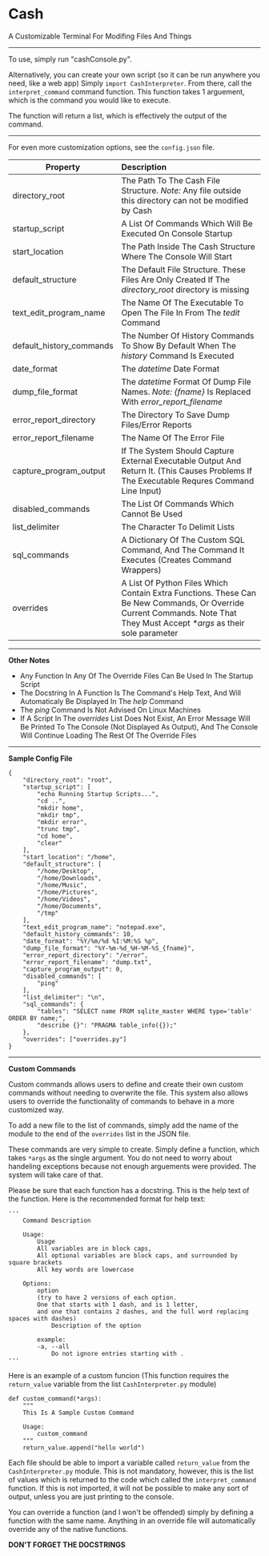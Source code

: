 # Cash
A Customizable Terminal For Modifing Files And Things

---

To use, simply run "cashConsole.py". 

Alternatively, you can create your own script (so it can be run anywhere you need, like a web app)
Simply `import CashInterpreter`. From there, call the `interpret_command` command function.
This function takes 1 arguement, which is the command you would like to execute.

The function will return a list, which is effectively the output of the command.

---

For even more customization options, see the `config.json` file.

| Property                  | Description  |
| ------------------------ | :------------ |
| directory_root            | The Path To The Cash File Structure. _Note:_ Any file outside this directory can not be modified by Cash|
| startup_script            | A List Of Commands Which Will Be Executed On Console Startup |
| start_location            | The Path Inside The Cash Structure Where The Console Will Start  |
| default_structure         | The Default File Structure. These Files Are Only Created If The _directory_root_ directory is missing |
| text_edit_program_name    | The Name Of The Executable To Open The File In From The _tedit_ Command |
| default_history_commands  | The Number Of History Commands To Show By Default When The _history_ Command Is Executed |
| date_format               | The _datetime_ Date Format |
| dump_file_format          | The _datetime_ Format Of Dump File Names. _Note: {fname}_ Is Replaced With _error_report_filename_ |
| error_report_directory    | The Directory To Save Dump Files/Error Reports |
| error_report_filename     | The Name Of The Error File |
| capture_program_output    | If The System Should Capture External Executable Output And Return It. (This Causes Problems If The Executable Requres Command Line Input) |
| disabled_commands         | The List Of Commands Which Cannot Be Used |
| list_delimiter            | The Character To Delimit Lists |
| sql_commands              | A Dictionary Of The Custom SQL Command, And The Command It Executes (Creates Command Wrappers) |
| overrides                 | A List Of Python Files Which Contain Extra Functions. These Can Be New Commands, Or Override Current Commands. Note That They Must Accept _*args_ as their sole parameter |

---

**Other Notes**
* Any Function In Any Of The Override Files Can Be Used In The Startup Script
* The Docstring In A Function Is The Command's Help Text, And Will Automaticaly Be Displayed In The _help_ Command
* The _ping_ Command Is Not Advised On Linux Machines
* If A Script In The _overrides_ List Does Not Exist, An Error Message Will Be Printed To The Console (Not Displayed As Output), And The Console Will Continue Loading The Rest Of The Override Files

---

**Sample Config File**
```
{
    "directory_root": "root",
    "startup_script": [
        "echo Running Startup Scripts...",
        "cd ..",
        "mkdir home",
        "mkdir tmp",
        "mkdir error",
        "trunc tmp",
        "cd home",
        "clear"
    ],
    "start_location": "/home",
    "default_structure": [
        "/home/Desktop",
        "/home/Downloads",
        "/home/Music",
        "/home/Pictures",
        "/home/Videos",
        "/home/Documents",
        "/tmp"
    ],
    "text_edit_program_name": "notepad.exe",
    "default_history_commands": 10,
    "date_format": "%Y/%m/%d %I:%M:%S %p",
    "dump_file_format": "%Y-%m-%d_%H-%M-%S_{fname}",
    "error_report_directory": "/error",
    "error_report_filename": "dump.txt",
    "capture_program_output": 0,
    "disabled_commands": [
        "ping"
    ],
    "list_delimiter": "\n",
    "sql_commands": {
        "tables": "SELECT name FROM sqlite_master WHERE type='table' ORDER BY name;",
        "describe {}": "PRAGMA table_info({});"
    },
    "overrides": ["overrides.py"]
}
```
---

**Custom Commands**

Custom commands allows users to define and create their own custom commands without needing to overwrite the file.
This system also allows users to override the functionality of commands to behave in a more customized way.

To add a new file to the list of commands, simply add the name of the module to the end of the `overrides` list in the JSON file.

These commands are very simple to create. Simply define a function, which takes `*args` as the single argument. You do not need to worry about handeling exceptions because not enough arguements were provided. The system will take care of that.

Please be sure that each function has a docstring. This is the help text of the function. Here is the recommended format for help text:
```
'''
    Command Description

    Usage:
        Usage
        All variables are in block caps,
        All optional variables are block caps, and surrounded by square brackets
        All key words are lowercase
        
    Options:
        option 
        (try to have 2 versions of each option. 
        One that starts with 1 dash, and is 1 letter, 
        and one that contains 2 dashes, and the full word replacing spaces with dashes)
            Description of the option
            
        example:
        -a, --all
            Do not ignore entries starting with .
''' 
```

Here is an example of a custom funcion (This function requires the `return_value` variable from the list `CashInterpreter.py` module)
```
def custom_command(*args):
    """
    This Is A Sample Custom Command

    Usage:
        custom_command
    """
    return_value.append("hello world")

```

Each file should be able to import a variable called `return_value` from the `CashInterpreter.py` module. This is not mandatory, however, this is the list of values which is returned to the code which called the `interpret_command` function. If this is not imported, it will not be possible to make any sort of output, unless you are just printing to the console.

You can override a function (and I won't be offended) simply by defining a function with the same name. Anything in an override file will automatically override any of the native functions.

**DON'T FORGET THE DOCSTRINGS**
